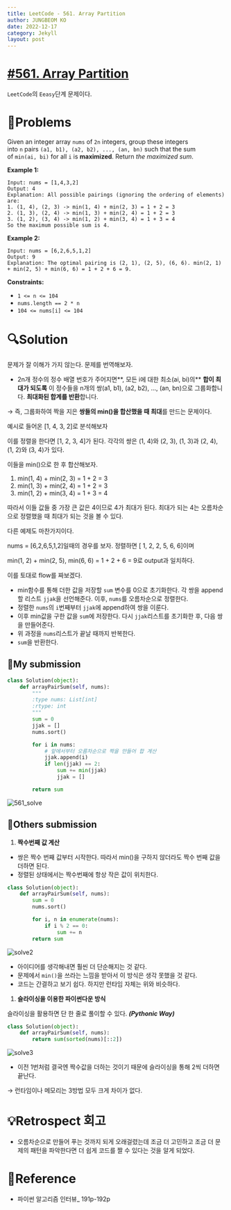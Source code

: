 ```yaml
---
title: LeetCode - 561. Array Partition
author: JUNGBEOM KO
date: 2022-12-17
category: Jekyll
layout: post
---
```


# [#561. Array Partition](https://leetcode.com/problems/array-partition/)

`LeetCode`의 `Eeasy`단계 문제이다.

# 📖Problems

Given an integer array `nums` of `2n` integers, group these integers into `n` pairs `(a1, b1), (a2, b2), ..., (an, bn)` such that the sum of `min(ai, bi)` for all `i` is **maximized**. Return *the maximized sum*.

**Example 1:**

```
Input: nums = [1,4,3,2]
Output: 4
Explanation: All possible pairings (ignoring the ordering of elements) are:
1. (1, 4), (2, 3) -> min(1, 4) + min(2, 3) = 1 + 2 = 3
2. (1, 3), (2, 4) -> min(1, 3) + min(2, 4) = 1 + 2 = 3
3. (1, 2), (3, 4) -> min(1, 2) + min(3, 4) = 1 + 3 = 4
So the maximum possible sum is 4.
```

**Example 2:**

```
Input: nums = [6,2,6,5,1,2]
Output: 9
Explanation: The optimal pairing is (2, 1), (2, 5), (6, 6). min(2, 1) + min(2, 5) + min(6, 6) = 1 + 2 + 6 = 9.

```

**Constraints:**

- `1 <= n <= 104`
- `nums.length == 2 * n`
- `104 <= nums[i] <= 104`

# 🔍Solution

문제가 잘 이해가 가지 않는다. 문제를 번역해보자.

- 2n개 정수의 정수 배열 번호가 주어지면**, 모든 i에 대한 최소(ai, bi)의** **합이 최대가 되도록** 이 정수들을 n개의 쌍(a1, b1), (a2, b2), ..., (an, bn)으로 그룹화합니다. **최대화된 합계를 반환**합니다.

→ 즉, 그룹화하여 짝을 지은 **쌍들의 min()을 합산했을 때 최대**를 만드는 문제이다. 

예시로 들어온 [1, 4, 3, 2]로 분석해보자

이를 정렬을 한다면 [1, 2, 3, 4]가 된다. 각각의 쌍은 (1, 4)와 (2, 3), (1, 3)과 (2, 4), (1, 2)와 (3, 4)가 있다.

이들을 min()으로 한 후 합산해보자.

1. min(1, 4) + min(2, 3) = 1 + 2 = 3
2. min(1, 3) + min(2, 4) = 1 + 2 = 3
3. min(1, 2) + min(3, 4) = 1 + 3 = 4

따라서 이들 값들 중 가장 큰 값은 4이므로 4가 최대가 된다. 최대가 되는 4는 오름차순으로 정렬했을 때 최대가 되는 것을 볼 수 있다.

다른 예제도 마찬가지이다.

nums = [6,2,6,5,1,2]일때의 경우를 보자. 정렬하면 [ 1, 2, 2, 5, 6, 6]이며

min(1, 2) + min(2, 5), min(6, 6) = 1 + 2 + 6 = 9로 output과 일치하다.

이를 토대로 flow를 짜보겠다.

- min함수를 통해 더한 값을 저장할 `sum` 변수를 0으로 초기화한다. 각 쌍을 append할 리스트 `jjak`을 선언해준다. 이후, `nums`를 오름차순으로 정렬한다.
- 정렬한 `nums`의 `i`번째부터 `jjak`에 append하여 쌍을 이룬다.
- 이후 min값을 구한 값을 `sum`에 저장한다. 다시 `jjak`리스트를 초기화한 후, 다음 쌍을 만들어준다.
- 위 과정을 `nums`리스트가 끝날 때까지 반복한다.
- `sum`을 반환한다.

## 🚩My submission

```python
class Solution(object):
    def arrayPairSum(self, nums):
        """
        :type nums: List[int]
        :rtype: int
        """
        sum = 0
        jjak = []
        nums.sort()

        for i in nums:
            # 앞에서부터 오름차순으로 짝을 만들어 합 계산
            jjak.append(i)
            if len(jjak) == 2:
                sum += min(jjak)
                jjak = []

        return sum
```
![561_solve](https://user-images.githubusercontent.com/101111603/211200163-411d3ebc-752c-43f8-8a81-851d4c21ddbe.jpg)


## 🚩Others submission

1. **짝수번째 값 계산**
- 쌍은 짝수 번째 값부터 시작한다. 따라서 min()을 구하지 않더라도 짝수 번째 값을 더하면 된다.
- 정렬된 상태에서는 짝수번째에 항상 작은 값이 위치한다.

```python
class Solution(object):
    def arrayPairSum(self, nums):
        sum = 0
        nums.sort()

        for i, n in enumerate(nums):
            if i % 2 == 0:
                sum += n
        return sum
```
![solve2](https://user-images.githubusercontent.com/101111603/211200167-f4acd08b-740e-4812-8bbc-c8a4cc511433.jpg)


- 아이디어를 생각해내면 훨씬 더 단순해지는 것 같다.
- 문제에서 `min()`을 쓰라는 느낌을 받아서 이 방식은 생각 못했을 것 같다.
- 코드는 간결하고 보기 쉽다. 하지만 런타임 자체는 위와 비슷하다.

1. **슬라이싱을 이용한 파이썬다운 방식**

슬라이싱을 활용하면 단 한 줄로 풀이할 수 있다. ***(Pythonic Way)***

```python
class Solution(object):
    def arrayPairSum(self, nums):
        return sum(sorted(nums)[::2])
```
![solve3](https://user-images.githubusercontent.com/101111603/211200177-647c2790-7571-4245-9602-4bb452cbb8bf.jpg)


- 이전 1번처럼 결국엔 짝수값을 더하는 것이기 때문에 슬라이싱을 통해 2씩 더하면 끝난다.

→ 런타임이나 메모리는 3방법 모두 크게 차이가 없다.

# 💡Retrospect 회고

- 오름차순으로 만들어 푸는 것까지 되게 오래걸렸는데 조금 더 고민하고 조금 더 문제의 패턴을 파악한다면 더 쉽게 코드를 짤 수 있다는 것을 알게 되었다.

# 🎯Reference

- 파이썬 알고리즘 인터뷰_ 191p-192p
